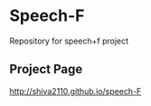 Speech-F
========
Repository for speech+f project

Project Page
------
http://shiva2110.github.io/speech-F
